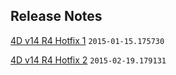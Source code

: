 Release Notes
-------------
[4D v14 R4 Hotfix 1](https://github.com/4D-JP/release-notes/blob/master/v14/r4/hf1/README.md) ```2015-01-15.175730```

[4D v14 R4 Hotfix 2](https://github.com/4D-JP/release-notes/blob/master/v14/r4/hf2/README.md) ```2015-02-19.179131```
